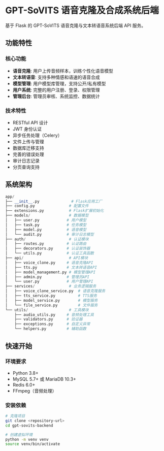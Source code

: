 # GPT-SoVITS 语音克隆及合成系统后端

基于 Flask 的 GPT-SoVITS 语音克隆与文本转语音系统后端 API 服务。

## 功能特性

### 核心功能

- **语音克隆**: 用户上传音频样本，训练个性化语音模型
- **文本转语音**: 支持多种情感和语速的语音合成
- **模型管理**: 用户模型库管理，支持公开/私有模型
- **用户系统**: 完整的用户注册、登录、权限管理
- **管理后台**: 管理员审核、系统监控、数据统计

### 技术特性

- RESTful API 设计
- JWT 身份认证
- 异步任务处理（Celery）
- 文件上传与管理
- 数据库迁移支持
- 完善的错误处理
- 审计日志记录
- 分页查询支持

## 系统架构

```python
app/
├── __init__.py              # Flask应用工厂
├── config.py               # 配置文件
├── extensions.py           # Flask扩展初始化
├── models/                 # 数据模型
│   ├── user.py            # 用户模型
│   ├── task.py            # 任务模型
│   ├── model.py           # 语音模型
│   └── audit.py           # 审计日志模型
├── auth/                   # 认证模块
│   ├── routes.py          # 认证路由
│   ├── decorators.py      # 认证装饰器
│   └── utils.py           # 认证工具函数
├── api/                    # API模块
│   ├── voice_clone.py     # 语音克隆API
│   ├── tts.py             # 文本转语音API
│   ├── model_management.py # 模型管理API
│   ├── admin.py           # 管理员API
│   └── user.py            # 用户管理API
├── services/               # 业务逻辑服务
│   ├── voice_clone_service.py  # 语音克隆服务
│   ├── tts_service.py          # TTS服务
│   ├── model_service.py        # 模型服务
│   └── file_service.py         # 文件服务
└── utils/                  # 工具模块
    ├── audio_utils.py     # 音频处理工具
    ├── validators.py      # 验证器
    ├── exceptions.py      # 自定义异常
    └── helpers.py         # 辅助函数
```

## 快速开始

### 环境要求

- Python 3.8+
- MySQL 5.7+ 或 MariaDB 10.3+
- Redis 6.0+
- FFmpeg（音频处理）

### 安装依赖

```bash
# 克隆项目
git clone <repository-url>
cd gpt-sovits-backend

# 创建虚拟环境
python -m venv venv
source venv/bin/activate
```
